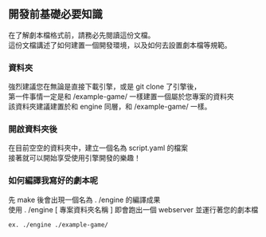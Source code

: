 ## 開發前基礎必要知識

在了解劇本檔格式前，請務必先閱讀這份文檔。 <br>
這份文檔講述了如何建置一個開發環境，以及如何去設置劇本檔等規範。 <br>

### 資料夾

強烈建議您在無論是直接下載引擎，或是 git clone 了引擎後，<br>
第一件事情一定是和 /example-game/ 一樣建置一個屬於您專案的資料夾 <br>
該資料夾建議建置於和 engine 同層，和 /example-game/ 一樣。

### 開啟資料夾後

在目前空空的資料夾中，建立一個名為 script.yaml 的檔案 <br>
接著就可以開始享受使用引擎開發的樂趣！

### 如何編譯我寫好的劇本呢

先 make 後會出現一個名為 . /engine 的編譯成果 <br>
使用 . /engine  [ 專案資料夾名稱 ] 即會跑出一個 webserver 並運行著您的劇本檔 <br>
```
ex. ./engine ./example-game/
```
